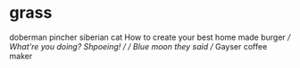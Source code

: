 # grass
doberman pincher
siberian cat
How to create your best home made burger
*/ What're you doing? Shpoeing! /*
*/ Blue moon they said /*
Gayser coffee maker
